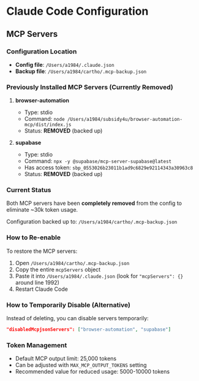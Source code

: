 # Claude Code Configuration

## MCP Servers

### Configuration Location
- **Config file**: `/Users/a1984/.claude.json`
- **Backup file**: `/Users/a1984/cartho/.mcp-backup.json`

### Previously Installed MCP Servers (Currently Removed)

1. **browser-automation**
   - Type: stdio
   - Command: `node /Users/a1984/subsidy4u/browser-automation-mcp/dist/index.js`
   - Status: **REMOVED** (backed up)

2. **supabase**
   - Type: stdio
   - Command: `npx -y @supabase/mcp-server-supabase@latest`
   - Has access token: `sbp_0553026b23011b1ad9c6829e92114343a30963c8`
   - Status: **REMOVED** (backed up)

### Current Status
Both MCP servers have been **completely removed** from the config to eliminate ~30k token usage.

Configuration backed up to: `/Users/a1984/cartho/.mcp-backup.json`

### How to Re-enable
To restore the MCP servers:
1. Open `/Users/a1984/cartho/.mcp-backup.json`
2. Copy the entire `mcpServers` object
3. Paste it into `/Users/a1984/.claude.json` (look for `"mcpServers": {}` around line 1992)
4. Restart Claude Code

### How to Temporarily Disable (Alternative)
Instead of deleting, you can disable servers temporarily:
```json
"disabledMcpjsonServers": ["browser-automation", "supabase"]
```

### Token Management
- Default MCP output limit: 25,000 tokens
- Can be adjusted with `MAX_MCP_OUTPUT_TOKENS` setting
- Recommended value for reduced usage: 5000-10000 tokens

